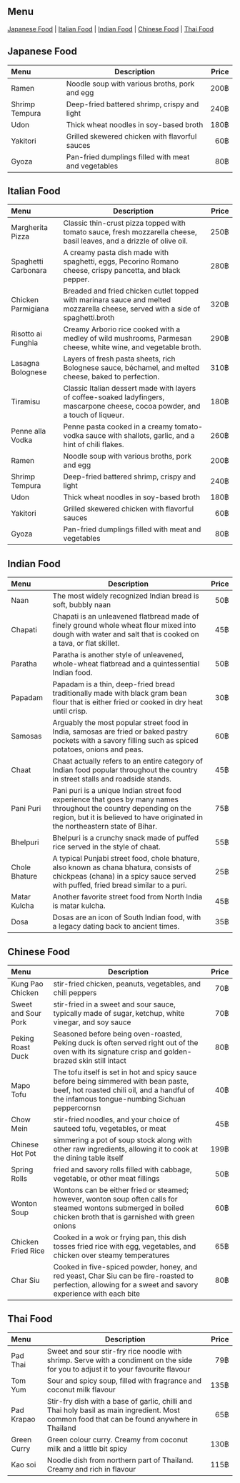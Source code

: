 ## Menu
[Japanese Food](#japanese-food) | [Italian Food](#italian-food) | [Indian Food](#indian-food) | [Chinese Food](#chinese-food) | [Thai Food](#thai-food)

## Japanese Food
| Menu                               |Description                                         | Price  |
|:-----------------------------------|----------------------------------------------------|-------:|
| Ramen                              |Noodle soup with various broths, pork and egg       |  200฿  |
| Shrimp Tempura                     |Deep-fried battered shrimp, crispy and light        |  240฿  |
| Udon                               |Thick wheat noodles in soy-based broth              |  180฿  |
| Yakitori                           |Grilled skewered chicken with flavorful sauces      |  60฿   |
| Gyoza                              |Pan-fried dumplings filled with meat and vegetables |  80฿   |

## Italian Food
| Menu                               |Description                                         | Price  |
|:-----------------------------------|----------------------------------------------------|-------:|
| Margherita Pizza                              |Classic thin-crust pizza topped with tomato sauce, fresh mozzarella cheese, basil leaves, and a drizzle of olive oil.       |  250฿  |
| Spaghetti Carbonara                     |A creamy pasta dish made with spaghetti, eggs, Pecorino Romano cheese, crispy pancetta, and black pepper.      |  280฿  |
| Chicken Parmigiana                             |Breaded and fried chicken cutlet topped with marinara sauce and melted mozzarella cheese, served with a side of spaghetti.broth              |  320฿  |
| Risotto ai Funghia                           |Creamy Arborio rice cooked with a medley of wild mushrooms, Parmesan cheese, white wine, and vegetable broth.     |  290฿   |
| Lasagna Bolognese                           |Layers of fresh pasta sheets, rich Bolognese sauce, béchamel, and melted cheese, baked to perfection. |  310฿   |
| Tiramisu                           |Classic Italian dessert made with layers of coffee-soaked ladyfingers, mascarpone cheese, cocoa powder, and a touch of liqueur. |  180฿   |
| Penne alla Vodka                           | Penne pasta cooked in a creamy tomato-vodka sauce with shallots, garlic, and a hint of chili flakes. |  260฿   |
| Ramen                              |Noodle soup with various broths, pork and egg       |  200฿  |
| Shrimp Tempura                     |Deep-fried battered shrimp, crispy and light        |  240฿  |
| Udon                               |Thick wheat noodles in soy-based broth              |  180฿  |
| Yakitori                           |Grilled skewered chicken with flavorful sauces      |  60฿   |
| Gyoza                              |Pan-fried dumplings filled with meat and vegetables |  80฿   |

## Indian Food
|          Menu               |    Description                   | Price  |
|:-----------------------------------|-----------------------|-------:|
| Naan    |The most widely recognized Indian bread is soft, bubbly naan |    50฿    |
|  Chapati   |Chapati is an unleavened flatbread made of finely ground whole wheat flour mixed into dough with water and salt that is cooked on a tava, or flat skillet. |      45฿  |
| Paratha    |Paratha is another style of unleavened, whole-wheat flatbread and a quintessential Indian food. |     50฿  |
| Papadam   |Papadam is a thin, deep-fried bread traditionally made with black gram bean flour that is either fried or cooked in dry heat until crisp. |      30฿  |
| Samosas    | Arguably the most popular street food in India, samosas are fried or baked pastry pockets with a savory filling such as spiced potatoes, onions and peas.|      60฿  |
| Chaat    |Chaat actually refers to an entire category of Indian food popular throughout the country in street stalls and roadside stands. |      45฿  |
| Pani Puri    |Pani puri is a unique Indian street food experience that goes by many names throughout the country depending on the region, but it is believed to have originated in the northeastern state of Bihar. |      75฿  |
| Bhelpuri    |Bhelpuri is a crunchy snack made of puffed rice served in the style of chaat. |      55฿  |
| Chole Bhature    |A typical Punjabi street food, chole bhature, also known as chana bhatura, consists of chickpeas (chana) in a spicy sauce served with puffed, fried bread similar to a puri. |      25฿  |
| Matar Kulcha    |Another favorite street food from North India is matar kulcha. |      45฿  |
| Dosa    |Dosas are an icon of South Indian food, with a legacy dating back to ancient times. |      35฿  |

## Chinese Food
| Menu | Description                                                  | Price |
|:-----|--------------------------------------------------------------|------:|
| Kung Pao Chicken |  stir-fried chicken, peanuts, vegetables, and chili peppers |  70฿ |
| Sweet and Sour Pork | stir-fried in a sweet and sour sauce, typically made of sugar, ketchup, white vinegar, and soy sauce |  70฿ |
| Peking Roast Duck | Seasoned before being oven-roasted, Peking duck is often served right out of the oven with its signature crisp and golden-brazed skin still intact |  80฿ |
| Mapo Tofu | The tofu itself is set in hot and spicy sauce before being simmered with bean paste, beef, hot roasted chili oil, and a handful of the infamous tongue-numbing Sichuan peppercornsn |  40฿ |
| Chow Mein | stir-fried noodles, and your choice of sauteed tofu, vegetables, or meat |  45฿ |
| Chinese Hot Pot | simmering a pot of soup stock along with other raw ingredients, allowing it to cook at the dining table itself |  199฿ |
| Spring Rolls | fried and savory rolls filled with cabbage, vegetable, or other meat fillings |  50฿ |
| Wonton Soup | Wontons can be either fried or steamed; however, wonton soup often calls for steamed wontons submerged in boiled chicken broth that is garnished with green onions |  60฿ |
| Chicken Fried Rice | Cooked in a wok or frying pan, this dish tosses fried rice with egg, vegetables, and chicken over steamy temperatures |  65฿ |
| Char Siu | Cooked in five-spiced powder, honey, and red yeast, Char Siu can be fire-roasted to perfection, allowing for a sweet and savory experience with each bite |  80฿ |

## Thai Food
|          Menu               |    Description                   | Price  |
|:-----------------------------------|-----------------------|-------:|
| Pad Thai    |Sweet and sour stir-fry rice noodle with shrimp. Serve with a condiment on the side for you to adjust it to your favourite flavour |    79฿    |
| Tom Yum   | Sour and spicy soup, filled with fragrance and coconut milk flavour|    135฿    |
| Pad Krapao    |Stir-fry dish with a base of garlic, chilli and Thai holy basil as main ingredient. Most common food that can be found anywhere in Thailand |    65฿    |
|   Green Curry  |Green colour curry. Creamy from coconut milk and a little bit spicy |    130฿    |
|  Kao soi  |Noodle dish from northern part of Thailand. Creamy and rich in flavour|    115฿    |

